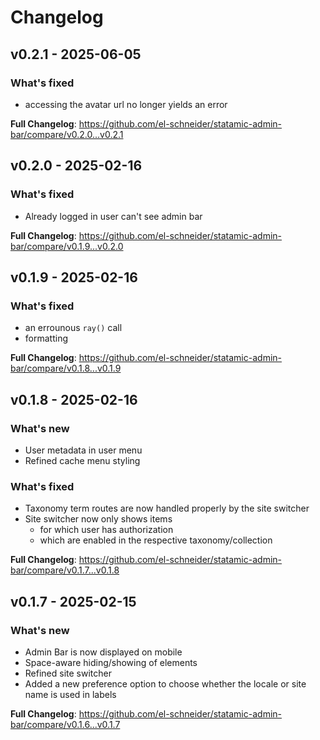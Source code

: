 # Changelog

## v0.2.1 - 2025-06-05

### What's fixed

- accessing the avatar url no longer yields an error

**Full Changelog**: https://github.com/el-schneider/statamic-admin-bar/compare/v0.2.0...v0.2.1

## v0.2.0 - 2025-02-16

### What's fixed

- Already logged in user can't see admin bar

**Full Changelog**: https://github.com/el-schneider/statamic-admin-bar/compare/v0.1.9...v0.2.0

## v0.1.9 - 2025-02-16

### What's fixed

- an errounous `ray()` call
- formatting

**Full Changelog**: https://github.com/el-schneider/statamic-admin-bar/compare/v0.1.8...v0.1.9

## v0.1.8 - 2025-02-16

### What's new

- User metadata in user menu
- Refined cache menu styling

### What's fixed

- Taxonomy term routes are now handled properly by the site switcher
- Site switcher now only shows items
  - for which user has authorization
  - which are enabled in the respective taxonomy/collection
  

**Full Changelog**: https://github.com/el-schneider/statamic-admin-bar/compare/v0.1.7...v0.1.8

## v0.1.7 - 2025-02-15

### What's new

- Admin Bar is now displayed on mobile
- Space-aware hiding/showing of elements
- Refined site switcher
- Added a new preference option to choose whether the locale or site name is used in labels

**Full Changelog**: https://github.com/el-schneider/statamic-admin-bar/compare/v0.1.6...v0.1.7
